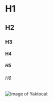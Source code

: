 # H1
## H2
### H3
#### H4
##### H5
###### H6
<img src="![Image of Yaktocat](https://octodex.github.com/images/yaktocat.png)" alt="Image of Yaktocat">

